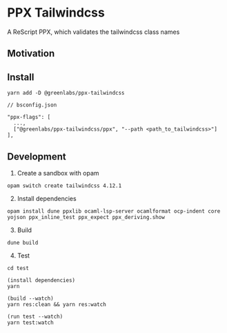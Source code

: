# PPX Tailwindcss

A ReScript PPX, which validates the tailwindcss class names

## Motivation

## Install

```
yarn add -D @greenlabs/ppx-tailwindcss
```

```
// bsconfig.json

"ppx-flags": [
  ...,
  ["@greenlabs/ppx-tailwindcss/ppx", "--path <path_to_tailwindcss>"]
],
```

## Development

1. Create a sandbox with opam

```
opam switch create tailwindcss 4.12.1
```

2. Install dependencies

```
opam install dune ppxlib ocaml-lsp-server ocamlformat ocp-indent core yojson ppx_inline_test ppx_expect ppx_deriving.show
```

3. Build

```
dune build
```

4. Test

```
cd test

(install dependencies)
yarn

(build --watch)
yarn res:clean && yarn res:watch

(run test --watch)
yarn test:watch
```
